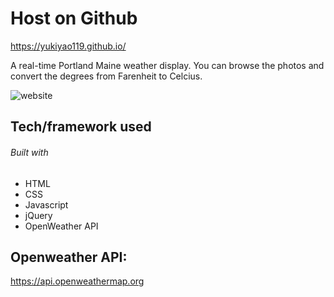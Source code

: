 # Host on Github
https://yukiyao119.github.io/

A real-time Portland Maine weather display.
You can browse the photos and convert the degrees from Farenheit to Celcius.


![website](demo/demo.gif)



## Tech/framework used

###### Built with
- HTML
- CSS
- Javascript
- jQuery
- OpenWeather API



## Openweather API:
https://api.openweathermap.org

